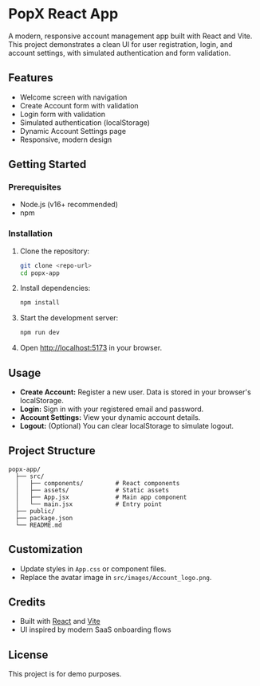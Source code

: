 # PopX React App

A modern, responsive account management app built with React and Vite. This project demonstrates a clean UI for user registration, login, and account settings, with simulated authentication and form validation.

## Features

- Welcome screen with navigation
- Create Account form with validation
- Login form with validation
- Simulated authentication (localStorage)
- Dynamic Account Settings page
- Responsive, modern design

## Getting Started

### Prerequisites

- Node.js (v16+ recommended)
- npm

### Installation

1. Clone the repository:
   ```bash
   git clone <repo-url>
   cd popx-app
   ```
2. Install dependencies:
   ```bash
   npm install
   ```
3. Start the development server:
   ```bash
   npm run dev
   ```
4. Open [http://localhost:5173](http://localhost:5173) in your browser.

## Usage

- **Create Account:** Register a new user. Data is stored in your browser's localStorage.
- **Login:** Sign in with your registered email and password.
- **Account Settings:** View your dynamic account details.
- **Logout:** (Optional) You can clear localStorage to simulate logout.

## Project Structure

```
popx-app/
  ├── src/
  │   ├── components/         # React components
  │   ├── assets/             # Static assets
  │   ├── App.jsx             # Main app component
  │   └── main.jsx            # Entry point
  ├── public/
  ├── package.json
  └── README.md
```

## Customization

- Update styles in `App.css` or component files.
- Replace the avatar image in `src/images/Account_logo.png`.

## Credits

- Built with [React](https://reactjs.org/) and [Vite](https://vitejs.dev/)
- UI inspired by modern SaaS onboarding flows

## License

This project is for demo purposes.
